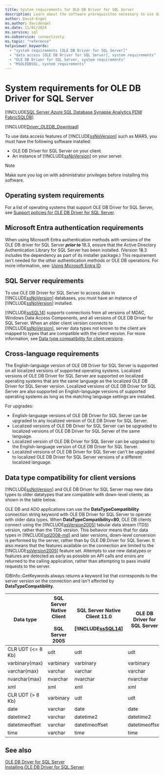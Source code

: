 ```yaml
---
title: System requirements for OLE DB Driver for SQL Server
description: Learn about the software prerequisites necessary to use data access features of SQL Server such as MARS in OLE DB Driver for SQL Server.
author: David-Engel
ms.author: davidengel
ms.date: 11/01/2024
ms.service: sql
ms.subservice: connectivity
ms.topic: "reference"
helpviewer_keywords:
  - "system requirements [OLE DB Driver for SQL Server]"
  - "data access [OLE DB Driver for SQL Server], system requirements"
  - "OLE DB Driver for SQL Server, system requirements"
  - "MSOLEDBSQL, system requirements"
---
```


# System requirements for OLE DB Driver for SQL Server

[!INCLUDE[SQL Server Azure SQL Database Synapse Analytics PDW FabricSQLDB](../../includes/applies-to-version/sql-asdb-asdbmi-asa-pdw-fabricsqldb.md)]

[!INCLUDE[Driver_OLEDB_Download](../../includes/driver_oledb_download.md)]

To use data access features of [!INCLUDE[ssNoVersion](../../includes/ssnoversion-md.md)] such as MARS, you must have the following software installed:  

* OLE DB Driver for SQL Server on your client.  
* An instance of [!INCLUDE[ssNoVersion](../../includes/ssnoversion-md.md)] on your server.

> [!NOTE]  
> Make sure you log on with administrator privileges before installing this software.  

## Operating system requirements  

For a list of operating systems that support OLE DB Driver for SQL Server, see [Support policies for OLE DB Driver for SQL Server](../oledb/applications/support-policies-for-oledb-driver-for-sql-server.md).  

<a name='azure-active-directory-authentication-requirements--'></a>

## Microsoft Entra authentication requirements  

When using Microsoft Entra authentication methods with versions of the OLE DB driver for SQL Server ***prior to*** 18.3, ensure that the Active Directory Authentication Library for SQL Server has been installed. (Version 18.3 includes the dependency as part of its installer package.) This requirement isn't needed for the other authentication methods or OLE DB operations. For more information, see: [Using Microsoft Entra ID](features/using-azure-active-directory.md).

## SQL Server requirements  

To use OLE DB Driver for SQL Server to access data in [!INCLUDE[ssNoVersion](../../includes/ssnoversion-md.md)] databases, you must have an instance of [!INCLUDE[ssNoVersion](../../includes/ssnoversion-md.md)] installed.  

[!INCLUDE[ssSQL14](../../includes/sssql14-md.md)] supports connections from all versions of MDAC, Windows Data Access Components, and all versions of OLE DB Driver for SQL Server. When an older client version connects to [!INCLUDE[ssNoVersion](../../includes/ssnoversion-md.md)], server data types not known to the client are mapped to types that are compatible with the client version. For more information, see [Data type compatibility for client versions](#data-type-compatibility-for-client-versions).  

## Cross-language requirements  

The English-language version of OLE DB Driver for SQL Server is supported on all localized versions of supported operating systems. Localized versions of OLE DB Driver for SQL Server are supported on localized operating systems that are the same language as the localized OLE DB Driver for SQL Server version. Localized versions of OLE DB Driver for SQL Server are also supported on English-language versions of supported operating systems as long as the matching language settings are installed.  

For upgrades:  

* English-language versions of OLE DB Driver for SQL Server can be upgraded to any localized version of OLE DB Driver for SQL Server.  
* Localized versions of OLE DB Driver for SQL Server can be upgraded to localized versions of OLE DB Driver for SQL Server of the same language.  
* Localized version of OLE DB Driver for SQL Server can be upgraded to the English-language version of OLE DB Driver for SQL Server.  
* Localized versions of OLE DB Driver for SQL Server can't be upgraded to localized OLE DB Driver for SQL Server versions of a different localized language.  

## Data type compatibility for client versions  

[!INCLUDE[ssNoVersion](../../includes/ssnoversion-md.md)] and OLE DB Driver for SQL Server map new data types to older datatypes that are compatible with down-level clients, as shown in the table below.  

OLE DB and ADO applications can use the **DataTypeCompatibility** connection string keyword with OLE DB Driver for SQL Server to operate with older data types. When **DataTypeCompatibility=80**, OLE DB clients connect using the [!INCLUDE[ssVersion2005](../../includes/ssversion2005-md.md)] tabular data stream (TDS) version, rather than the TDS version. This behavior means that for data types in [!INCLUDE[sql2008-md](../../includes/sql2008-md.md)] and later versions, down-level conversion is performed by the server, rather than by OLE DB Driver for SQL Server. It also means that the features available on the connection are limited to the [!INCLUDE[ssVersion2005](../../includes/ssversion2005-md.md)] feature set. Attempts to use new datatypes or features are detected as early as possible on API calls and errors are returned to the calling application, rather than attempting to pass invalid requests to the server.  

IDBInfo::GetKeywords always returns a keyword list that corresponds to the server version on the connection and isn't affected by **DataTypeCompatibility**.  

|Data type|SQL Server Native Client<br /><br />SQL Server 2005|SQL Server Native Client 11.0<br /><br /> [!INCLUDE[ssSQL14](../../includes/sssql14-md.md)]|OLE DB Driver for SQL Server|Windows Data Access Components, MDAC, and<br /><br /> OLE DB Driver for SQL Server OLE DB applications with DataTypeCompatibility=80|  
|---------------|--------------------------------------------------|-------------------------------------------------------------|-------------------------------------------------------------|-------------------------------------------------------------------------------------------------------------------------------|  
|CLR UDT (\<= 8 Kb)|udt|udt|udt|Varbinary|  
|varbinary(max)|varbinary|varbinary|varbinary|Image|  
|varchar(max)|varchar|varchar|varchar|Text|  
|nvarchar(max)|nvarchar|nvarchar|nvarchar|Ntext|  
|xml|xml|xml|xml|Ntext|  
|CLR UDT (> 8 Kb)|varbinary|udt|udt|Image|  
|date|varchar|date|date|Varchar|  
|datetime2|varchar|datetime2|datetime2|Varchar|  
|datetimeoffset|varchar|datetimeoffset|datetimeoffset|Varchar|  
|time|varchar|time|time|Varchar|  

## See also  

[OLE DB Driver for SQL Server](../oledb/oledb-driver-for-sql-server.md)  
[Installing OLE DB Driver for SQL Server](../oledb/applications/installing-oledb-driver-for-sql-server.md)  
